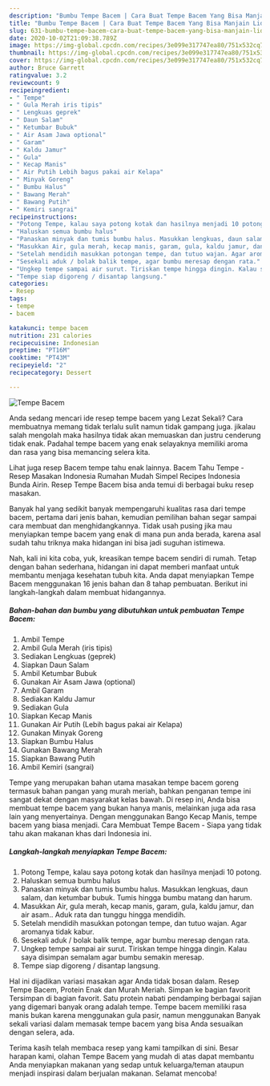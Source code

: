 ```yaml
---
description: "Bumbu Tempe Bacem | Cara Buat Tempe Bacem Yang Bisa Manjain Lidah"
title: "Bumbu Tempe Bacem | Cara Buat Tempe Bacem Yang Bisa Manjain Lidah"
slug: 631-bumbu-tempe-bacem-cara-buat-tempe-bacem-yang-bisa-manjain-lidah
date: 2020-10-02T21:09:38.789Z
image: https://img-global.cpcdn.com/recipes/3e099e317747ea80/751x532cq70/tempe-bacem-foto-resep-utama.jpg
thumbnail: https://img-global.cpcdn.com/recipes/3e099e317747ea80/751x532cq70/tempe-bacem-foto-resep-utama.jpg
cover: https://img-global.cpcdn.com/recipes/3e099e317747ea80/751x532cq70/tempe-bacem-foto-resep-utama.jpg
author: Bruce Garrett
ratingvalue: 3.2
reviewcount: 9
recipeingredient:
- " Tempe"
- " Gula Merah iris tipis"
- " Lengkuas geprek"
- " Daun Salam"
- " Ketumbar Bubuk"
- " Air Asam Jawa optional"
- " Garam"
- " Kaldu Jamur"
- " Gula"
- " Kecap Manis"
- " Air Putih Lebih bagus pakai air Kelapa"
- " Minyak Goreng"
- " Bumbu Halus"
- " Bawang Merah"
- " Bawang Putih"
- " Kemiri sangrai"
recipeinstructions:
- "Potong Tempe, kalau saya potong kotak dan hasilnya menjadi 10 potong."
- "Haluskan semua bumbu halus"
- "Panaskan minyak dan tumis bumbu halus. Masukkan lengkuas, daun salam, dan ketumbar bubuk. Tumis hingga bumbu matang dan harum."
- "Masukkan Air, gula merah, kecap manis, garam, gula, kaldu jamur, dan air asam.. Aduk rata dan tunggu hingga mendidih."
- "Setelah mendidih masukkan potongan tempe, dan tutuo wajan. Agar aromanya tidak kabur."
- "Sesekali aduk / bolak balik tempe, agar bumbu meresap dengan rata."
- "Ungkep tempe sampai air surut. Tiriskan tempe hingga dingin. Kalau saya disimpan semalam agar bumbu semakin meresap."
- "Tempe siap digoreng / disantap langsung."
categories:
- Resep
tags:
- tempe
- bacem

katakunci: tempe bacem 
nutrition: 231 calories
recipecuisine: Indonesian
preptime: "PT16M"
cooktime: "PT43M"
recipeyield: "2"
recipecategory: Dessert

---
```



![Tempe Bacem](https://img-global.cpcdn.com/recipes/3e099e317747ea80/751x532cq70/tempe-bacem-foto-resep-utama.jpg)

Anda sedang mencari ide resep tempe bacem yang Lezat Sekali? Cara membuatnya memang tidak terlalu sulit namun tidak gampang juga. jikalau salah mengolah maka hasilnya tidak akan memuaskan dan justru cenderung tidak enak. Padahal tempe bacem yang enak selayaknya memiliki aroma dan rasa yang bisa memancing selera kita.

Lihat juga resep Bacem tempe tahu enak lainnya. Bacem Tahu Tempe - Resep Masakan Indonesia Rumahan Mudah Simpel Recipes Indonesia Bunda Airin. Resep Tempe Bacem bisa anda temui di berbagai buku resep masakan.

Banyak hal yang sedikit banyak mempengaruhi kualitas rasa dari tempe bacem, pertama dari jenis bahan, kemudian pemilihan bahan segar sampai cara membuat dan menghidangkannya. Tidak usah pusing jika mau menyiapkan tempe bacem yang enak di mana pun anda berada, karena asal sudah tahu triknya maka hidangan ini bisa jadi suguhan istimewa.


Nah, kali ini kita coba, yuk, kreasikan tempe bacem sendiri di rumah. Tetap dengan bahan sederhana, hidangan ini dapat memberi manfaat untuk membantu menjaga kesehatan tubuh kita. Anda dapat menyiapkan Tempe Bacem menggunakan 16 jenis bahan dan 8 tahap pembuatan. Berikut ini langkah-langkah dalam membuat hidangannya.

<!--inarticleads1-->

##### Bahan-bahan dan bumbu yang dibutuhkan untuk pembuatan Tempe Bacem:

1. Ambil  Tempe
1. Ambil  Gula Merah (iris tipis)
1. Sediakan  Lengkuas (geprek)
1. Siapkan  Daun Salam
1. Ambil  Ketumbar Bubuk
1. Gunakan  Air Asam Jawa (optional)
1. Ambil  Garam
1. Sediakan  Kaldu Jamur
1. Sediakan  Gula
1. Siapkan  Kecap Manis
1. Gunakan  Air Putih (Lebih bagus pakai air Kelapa)
1. Gunakan  Minyak Goreng
1. Siapkan  Bumbu Halus
1. Gunakan  Bawang Merah
1. Siapkan  Bawang Putih
1. Ambil  Kemiri (sangrai)


Tempe yang merupakan bahan utama masakan tempe bacem goreng termasuk bahan pangan yang murah meriah, bahkan penganan tempe ini sangat dekat dengan masyarakat kelas bawah. Di resep ini, Anda bisa membuat tempe bacem yang bukan hanya manis, melainkan juga ada rasa lain yang menyertainya. Dengan menggunakan Bango Kecap Manis, tempe bacem yang biasa menjadi. Cara Membuat Tempe Bacem - Siapa yang tidak tahu akan makanan khas dari Indonesia ini. 

<!--inarticleads2-->

##### Langkah-langkah menyiapkan Tempe Bacem:

1. Potong Tempe, kalau saya potong kotak dan hasilnya menjadi 10 potong.
1. Haluskan semua bumbu halus
1. Panaskan minyak dan tumis bumbu halus. Masukkan lengkuas, daun salam, dan ketumbar bubuk. Tumis hingga bumbu matang dan harum.
1. Masukkan Air, gula merah, kecap manis, garam, gula, kaldu jamur, dan air asam.. Aduk rata dan tunggu hingga mendidih.
1. Setelah mendidih masukkan potongan tempe, dan tutuo wajan. Agar aromanya tidak kabur.
1. Sesekali aduk / bolak balik tempe, agar bumbu meresap dengan rata.
1. Ungkep tempe sampai air surut. Tiriskan tempe hingga dingin. Kalau saya disimpan semalam agar bumbu semakin meresap.
1. Tempe siap digoreng / disantap langsung.


Hal ini dijadikan variasi masakan agar Anda tidak bosan dalam. Resep Tempe Bacem, Protein Enak dan Murah Meriah. Simpan ke bagian favorit Tersimpan di bagian favorit. Satu protein nabati pendamping berbagai sajian yang digemari banyak orang adalah tempe. Tempe bacem memiliki rasa manis bukan karena menggunakan gula pasir, namun menggunakan Banyak sekali variasi dalam memasak tempe bacem yang bisa Anda sesuaikan dengan selera, ada. 

Terima kasih telah membaca resep yang kami tampilkan di sini. Besar harapan kami, olahan Tempe Bacem yang mudah di atas dapat membantu Anda menyiapkan makanan yang sedap untuk keluarga/teman ataupun menjadi inspirasi dalam berjualan makanan. Selamat mencoba!
